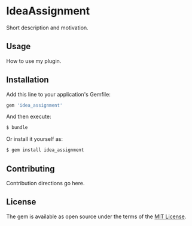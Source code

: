 # IdeaAssignment
Short description and motivation.

## Usage
How to use my plugin.

## Installation
Add this line to your application's Gemfile:

```ruby
gem 'idea_assignment'
```

And then execute:
```bash
$ bundle
```

Or install it yourself as:
```bash
$ gem install idea_assignment
```

## Contributing
Contribution directions go here.

## License
The gem is available as open source under the terms of the [MIT License](https://opensource.org/licenses/MIT).
